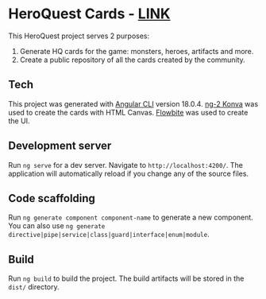 # HeroQuest Cards - [LINK](https://heroquestcards.com)

This HeroQuest project serves 2 purposes:

1. Generate HQ cards for the game: monsters, heroes, artifacts and more.
2. Create a public repository of all the cards created by the community.

## Tech

This project was generated with [Angular CLI](https://github.com/angular/angular-cli) version 18.0.4.
[ng-2 Konva](https://github.com/konvajs/ng2-konva) was used to create the cards with HTML Canvas.
[Flowbite](https://flowbite.com/) was used to create the UI.

## Development server

Run `ng serve` for a dev server. Navigate to `http://localhost:4200/`. The application will automatically reload if you change any of the source files.

## Code scaffolding

Run `ng generate component component-name` to generate a new component. You can also use `ng generate directive|pipe|service|class|guard|interface|enum|module`.

## Build

Run `ng build` to build the project. The build artifacts will be stored in the `dist/` directory.

